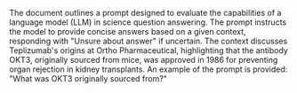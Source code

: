 The document outlines a prompt designed to evaluate the capabilities of a language model (LLM) in science question answering. The prompt instructs the model to provide concise answers based on a given context, responding with "Unsure about answer" if uncertain. The context discusses Teplizumab's origins at Ortho Pharmaceutical, highlighting that the antibody OKT3, originally sourced from mice, was approved in 1986 for preventing organ rejection in kidney transplants. An example of the prompt is provided: "What was OKT3 originally sourced from?"